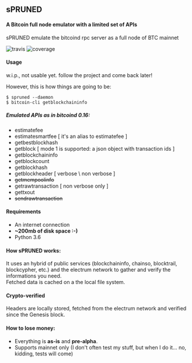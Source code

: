 ## sPRUNED
#### A Bitcoin full node emulator with a limited set of APIs
<p>sPRUNED emulate the bitcoind rpc server as a full node of BTC mainnet</p>

![travis](https://travis-ci.org/gdassori/spruned.svg?branch=master)
![coverage](https://coveralls.io/repos/github/gdassori/spruned/badge.svg)


#### Usage
w.i.p., not usable yet. follow the project and come back later!

However, this is how things are going to be:
```
$ spruned --daemon
$ bitcoin-cli getblockchaininfo
```

##### Emulated APIs as in bitcoind 0.16:

- estimatefee
- estimatesmartfee [ it's an alias to estimatefee ]
- getbestblockhash
- getblock [ mode 1 is supported: a json object with transaction ids ]
- getblockchaininfo
- getblockcount
- getblockhash
- getblockheader [ verbose \ non verbose ]
- <s>getmempoolinfo</s>
- getrawtransaction [ non verbose only ]
- gettxout
- <s>sendrawtransaction</s>


#### Requirements
- An internet connection
- **~200mb of disk space :-)**
- Python 3.6


#### How sPRUNED works:
It uses an hybrid of public services (blockchaininfo, chainso, blocktrail, blockcypher, etc.) and 
the electrum network to gather and verify the informations you need.<br />
Fetched data is cached on a the local file system.<br />
 
#### Crypto-verified
Headers are locally stored, fetched from the electrum network and verified since the Genesis block.  

#### How to lose money: 
- Everything is **as-is** and **pre-alpha**.
- Supports mainnet only (I don't often test my stuff, but when I do it... no, kidding, tests will come)
